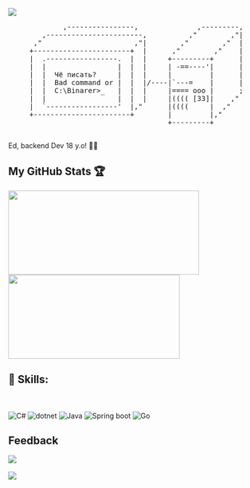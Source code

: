 <img src="https://user-images.githubusercontent.com/73097560/115834477-dbab4500-a447-11eb-908a-139a6edaec5c.gif"></a>
<pre>
             ,----------------,              ,---------,
        ,-----------------------,          ,"        ,"|
      ,"                      ,"|        ,"        ,"  |
     +-----------------------+  |      ,"        ,"    |
     |  .-----------------.  |  |     +---------+      |
     |  |                 |  |  |     | -==----'|      |
     |  |  Чё писать?     |  |  |     |         |      |
     |  |  Bad command or |  |  |/----|`---=    |      |
     |  |  C:\Binarer>_   |  |  |     |==== ooo |      ;
     |  |                 |  |  |     |(((( [33]|    ,"
     |  `-----------------'  |,"      |((((     |  ,"
     +-----------------------+        |         |,"     
                                      +---------+
  
</pre>

Ed, backend Dev 18 y.o! 👨‍💻

## My GitHub Stats :trophy:
<div>
  <a href="https://github.com/Binarer"><img height="169em" width="383em" src="https://github-readme-stats.vercel.app/api?username=Binarer&count_private=true&theme=github_dark&show_icons=true"/></a>
  <a href="https://github.com/Binarer"><img height="169em" width="344em" src="https://github-readme-stats.vercel.app/api/top-langs/?username=Binarer&langs_count=3&theme=github_dark"/></a>
</div>

## :page_with_curl: Skills:

<br><br>
![C#](https://img.shields.io/badge/C%23-239120?style=for-the-badge&logo=c-sharp&logoColor=white)
![dotnet](https://img.shields.io/badge/.NET-5C2D91?style=for-the-badge&logo=.net&logoColor=white)
![Java](https://img.shields.io/badge/Java-ED8B00?style=for-the-badge&logo=openjdk&logoColor=white)
![Spring boot](https://img.shields.io/badge/Spring-6DB33F?style=for-the-badge&logo=spring&logoColor=white)
![Go](https://img.shields.io/badge/go-%2300ADD8.svg?style=for-the-badge&logo=go&logoColor=white)

## Feedback
<a href="https://t.me/wasitfallen" target="_blank"><img src="https://img.shields.io/badge/Telegram-%40wasitfallen-28a8ea"></a>
<br><br>
<img src="https://user-images.githubusercontent.com/73097560/115834477-dbab4500-a447-11eb-908a-139a6edaec5c.gif"></a>
